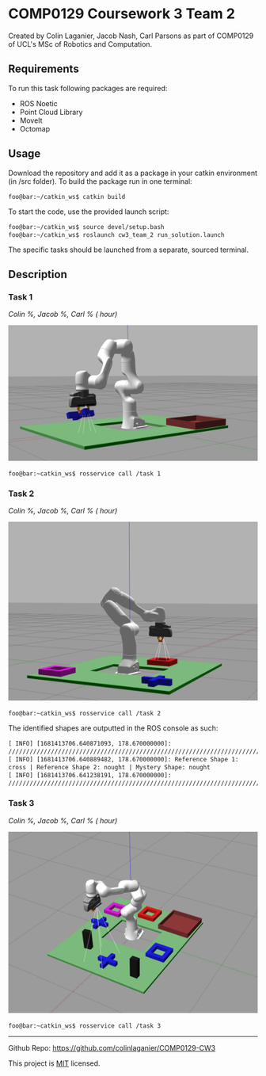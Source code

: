 # COMP0129 Coursework 3 Team 2 

Created by Colin Laganier, Jacob Nash, Carl Parsons as part of COMP0129 of UCL's MSc of Robotics and Computation.

## Requirements

To run this task following packages are required: 
- ROS Noetic
- Point Cloud Library
- MoveIt
- Octomap

## Usage

Download the repository and add it as a package in your catkin environment (in /src folder). To build the package run in one terminal: 
```console
foo@bar:~/catkin_ws$ catkin build
```

To start the code, use the provided launch script:
```console
foo@bar:~/catkin_ws$ source devel/setup.bash
foo@bar:~/catkin_ws$ roslaunch cw3_team_2 run_solution.launch
```

The specific tasks should be launched from a separate, sourced terminal. 

## Description 


### Task 1
*Colin %, Jacob %, Carl % ( hour)*

![Task_1](figures/task_1.png)



```console
foo@bar:~catkin_ws$ rosservice call /task 1
```
### Task 2
*Colin %, Jacob %, Carl % ( hour)*

![Task_2](figures/task_2.png)



```console
foo@bar:~catkin_ws$ rosservice call /task 2
```

The identified shapes are outputted in the ROS console as such:
```console
[ INFO] [1681413706.640871093, 178.670000000]: ////////////////////////////////////////////////////////////////////////////
[ INFO] [1681413706.640889482, 178.670000000]: Reference Shape 1: cross | Reference Shape 2: nought | Mystery Shape: nought
[ INFO] [1681413706.641238191, 178.670000000]: ////////////////////////////////////////////////////////////////////////////
```

### Task 3
*Colin %, Jacob %, Carl % ( hour)*

![Task_3](figures/task_3.png)


```console
foo@bar:~catkin_ws$ rosservice call /task 3
```

---
Github Repo: https://github.com/colinlaganier/COMP0129-CW3

This project is [MIT](LICENSE) licensed.

